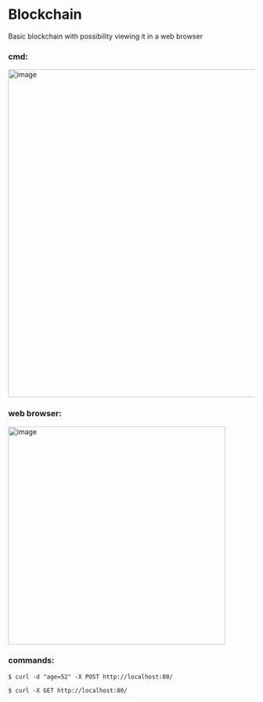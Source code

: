 # Blockchain
Basic blockchain with possibility viewing it in a web browser

### cmd:

<img width="668" alt="image" src="https://github.com/losevs/Blockchain/assets/75357413/23101472-3c8c-4d1c-87bb-ee301ead62c1">


### web browser:

<img width="444" alt="image" src="https://github.com/losevs/Blockchain/assets/75357413/aeb02b73-b242-4b34-90e2-bec1a9b3c24e">

### commands:

```console
$ curl -d "age=52" -X POST http://localhost:80/

$ curl -X GET http://localhost:80/
```